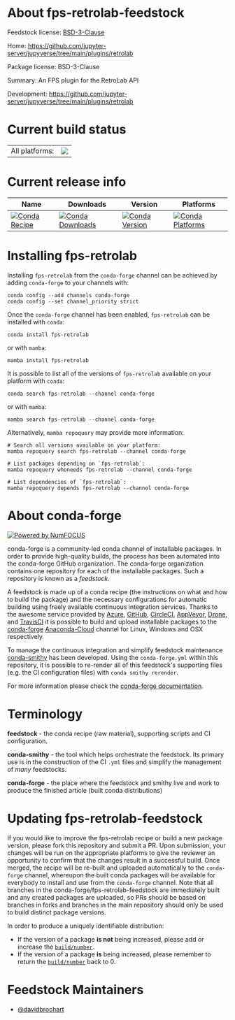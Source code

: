 About fps-retrolab-feedstock
============================

Feedstock license: [BSD-3-Clause](https://github.com/conda-forge/fps-retrolab-feedstock/blob/main/LICENSE.txt)

Home: https://github.com/jupyter-server/jupyverse/tree/main/plugins/retrolab

Package license: BSD-3-Clause

Summary: An FPS plugin for the RetroLab API

Development: https://github.com/jupyter-server/jupyverse/tree/main/plugins/retrolab

Current build status
====================


<table><tr><td>All platforms:</td>
    <td>
      <a href="https://dev.azure.com/conda-forge/feedstock-builds/_build/latest?definitionId=15761&branchName=main">
        <img src="https://dev.azure.com/conda-forge/feedstock-builds/_apis/build/status/fps-retrolab-feedstock?branchName=main">
      </a>
    </td>
  </tr>
</table>

Current release info
====================

| Name | Downloads | Version | Platforms |
| --- | --- | --- | --- |
| [![Conda Recipe](https://img.shields.io/badge/recipe-fps--retrolab-green.svg)](https://anaconda.org/conda-forge/fps-retrolab) | [![Conda Downloads](https://img.shields.io/conda/dn/conda-forge/fps-retrolab.svg)](https://anaconda.org/conda-forge/fps-retrolab) | [![Conda Version](https://img.shields.io/conda/vn/conda-forge/fps-retrolab.svg)](https://anaconda.org/conda-forge/fps-retrolab) | [![Conda Platforms](https://img.shields.io/conda/pn/conda-forge/fps-retrolab.svg)](https://anaconda.org/conda-forge/fps-retrolab) |

Installing fps-retrolab
=======================

Installing `fps-retrolab` from the `conda-forge` channel can be achieved by adding `conda-forge` to your channels with:

```
conda config --add channels conda-forge
conda config --set channel_priority strict
```

Once the `conda-forge` channel has been enabled, `fps-retrolab` can be installed with `conda`:

```
conda install fps-retrolab
```

or with `mamba`:

```
mamba install fps-retrolab
```

It is possible to list all of the versions of `fps-retrolab` available on your platform with `conda`:

```
conda search fps-retrolab --channel conda-forge
```

or with `mamba`:

```
mamba search fps-retrolab --channel conda-forge
```

Alternatively, `mamba repoquery` may provide more information:

```
# Search all versions available on your platform:
mamba repoquery search fps-retrolab --channel conda-forge

# List packages depending on `fps-retrolab`:
mamba repoquery whoneeds fps-retrolab --channel conda-forge

# List dependencies of `fps-retrolab`:
mamba repoquery depends fps-retrolab --channel conda-forge
```


About conda-forge
=================

[![Powered by
NumFOCUS](https://img.shields.io/badge/powered%20by-NumFOCUS-orange.svg?style=flat&colorA=E1523D&colorB=007D8A)](https://numfocus.org)

conda-forge is a community-led conda channel of installable packages.
In order to provide high-quality builds, the process has been automated into the
conda-forge GitHub organization. The conda-forge organization contains one repository
for each of the installable packages. Such a repository is known as a *feedstock*.

A feedstock is made up of a conda recipe (the instructions on what and how to build
the package) and the necessary configurations for automatic building using freely
available continuous integration services. Thanks to the awesome service provided by
[Azure](https://azure.microsoft.com/en-us/services/devops/), [GitHub](https://github.com/),
[CircleCI](https://circleci.com/), [AppVeyor](https://www.appveyor.com/),
[Drone](https://cloud.drone.io/welcome), and [TravisCI](https://travis-ci.com/)
it is possible to build and upload installable packages to the
[conda-forge](https://anaconda.org/conda-forge) [Anaconda-Cloud](https://anaconda.org/)
channel for Linux, Windows and OSX respectively.

To manage the continuous integration and simplify feedstock maintenance
[conda-smithy](https://github.com/conda-forge/conda-smithy) has been developed.
Using the ``conda-forge.yml`` within this repository, it is possible to re-render all of
this feedstock's supporting files (e.g. the CI configuration files) with ``conda smithy rerender``.

For more information please check the [conda-forge documentation](https://conda-forge.org/docs/).

Terminology
===========

**feedstock** - the conda recipe (raw material), supporting scripts and CI configuration.

**conda-smithy** - the tool which helps orchestrate the feedstock.
                   Its primary use is in the construction of the CI ``.yml`` files
                   and simplify the management of *many* feedstocks.

**conda-forge** - the place where the feedstock and smithy live and work to
                  produce the finished article (built conda distributions)


Updating fps-retrolab-feedstock
===============================

If you would like to improve the fps-retrolab recipe or build a new
package version, please fork this repository and submit a PR. Upon submission,
your changes will be run on the appropriate platforms to give the reviewer an
opportunity to confirm that the changes result in a successful build. Once
merged, the recipe will be re-built and uploaded automatically to the
`conda-forge` channel, whereupon the built conda packages will be available for
everybody to install and use from the `conda-forge` channel.
Note that all branches in the conda-forge/fps-retrolab-feedstock are
immediately built and any created packages are uploaded, so PRs should be based
on branches in forks and branches in the main repository should only be used to
build distinct package versions.

In order to produce a uniquely identifiable distribution:
 * If the version of a package **is not** being increased, please add or increase
   the [``build/number``](https://docs.conda.io/projects/conda-build/en/latest/resources/define-metadata.html#build-number-and-string).
 * If the version of a package **is** being increased, please remember to return
   the [``build/number``](https://docs.conda.io/projects/conda-build/en/latest/resources/define-metadata.html#build-number-and-string)
   back to 0.

Feedstock Maintainers
=====================

* [@davidbrochart](https://github.com/davidbrochart/)

